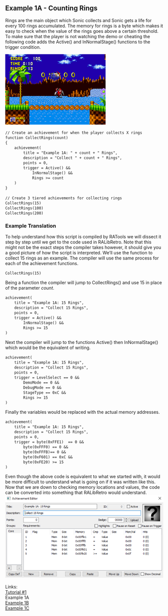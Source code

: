 
## Example 1A - Counting Rings
Rings are the main object which Sonic collects and Sonic gets a life for every 100 rings accumulated. The memory for rings is a byte which makes it easy to check when the value of the rings goes above a certain threshold. To make sure that the player is not watching the demo or cheating the following code adds the Active() and InNormalStage() functions to the trigger condition.

![Sonic the Hedgehohg Collecting Rings](Sonic_Rings.png)

```
// Create an achievement for when the player collects X rings
function CollectRings(count)
{
    achievement(
        title = "Example 1A: " + count + " Rings",
        description = "Collect " + count + " Rings",
        points = 0,
        trigger = Active() && 
            InNormalStage() &&
            Rings >= count
    )
}

// Create 3 tiered achievements for collecting rings
CollectRings(15)
CollectRings(100)
CollectRings(200)
```

### Example Translation
To help understand how this script is compiled by RATools we will dissect it step by step until we get to the code used in RALibRetro.  Note that this might not be the exact steps the compiler takes however, it should give you a good picture of how the script is interpreted. We’ll use the function to collect 15 rings as an example.  The compiler will use the same process for each of the achievement functions.
 ```
CollectRings(15)
```
Being a function the compiler will jump to CollectRings() and use 15 in place of the parameter *count*.
```
achievement(
    title = "Example 1A: 15 Rings",
    description = "Collect 15 Rings",
    points = 0,
    trigger = Active() && 
        InNormalStage() &&
        Rings >= 15
)
```
Next the compiler will jump to the functions Active() then InNormalStage() which would be the equivalent of writing.
```
achievement(
    title = "Example 1A: 15 Rings",
    description = "Collect 15 Rings",
    points = 0,
    trigger = LevelSelect == 0 &&
        DemoMode == 0 &&
        DebugMode == 0 && 
        StageType == 0xC &&
        Rings >= 15
)
```
Finally the variables would be replaced with the actual memory addresses.
```
achievement(
    title = "Example 1A: 15 Rings",
    description = "Collect 15 Rings",
    points = 0,
    trigger = byte(0xFFE1)  == 0 &&
        byte(0xFFF0) == 0 &&
        byte(0xFFFB)== 0 && 
        byte(0xF601) == 0xC &&
        byte(0xFE20) >= 15
)
```
Even though the above code is equivalent to what we started with, it would be more difficult to understand what is going on if it was written like this.  Now that we are down to checking memory locations and values, the code can be converted into something that RALibRetro would understand.
![Example 1A Logic](Example_1A.PNG)\
\
Links:\
[Tutorial #1](readme.md)\
Example 1A\
[Example 1B](Example_1B.md)\
[Example 1C](Example_1C.md)